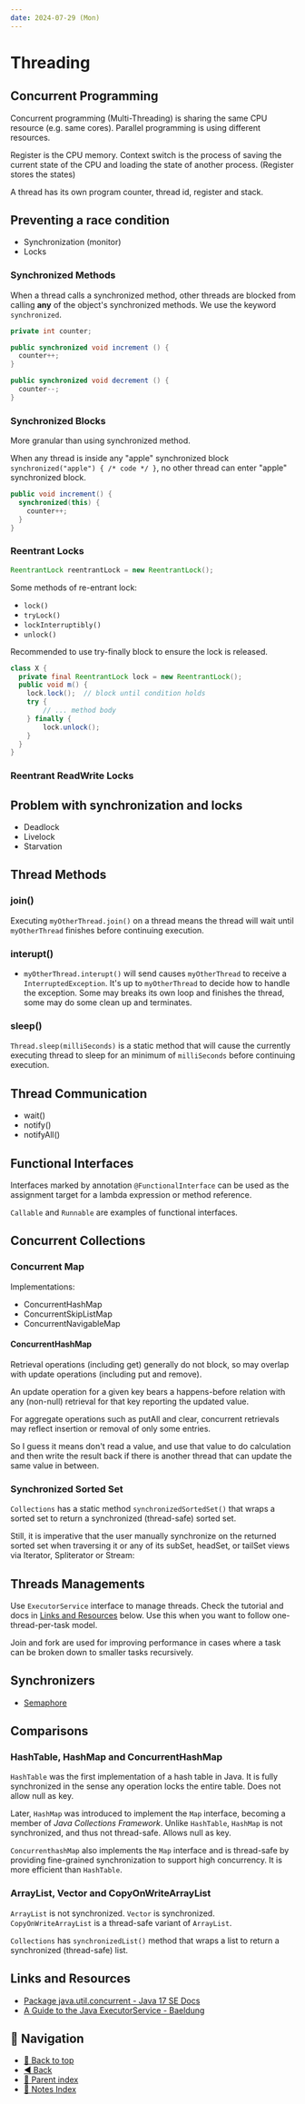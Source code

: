 ```yaml
---
date: 2024-07-29 (Mon)
---
```


# Threading

## Concurrent Programming

Concurrent programming (Multi-Threading) is sharing the same CPU resource (e.g.
same cores). Parallel programming is using different resources.

Register is the CPU memory. Context switch is the process of saving the current
state of the CPU and loading the state of another process. (Register stores the
states)

A thread has its own program counter, thread id, register and stack.

## Preventing a race condition

- Synchronization (monitor)
- Locks

### Synchronized Methods

When a thread calls a synchronized method, other threads are blocked from
calling **any** of the object's synchronized methods. We use the keyword
`synchronized`.

```java
private int counter;

public synchronized void increment () {
  counter++;
}

public synchronized void decrement () {
  counter--;
}
```

### Synchronized Blocks

More granular than using synchronized method.

When any thread is inside any "apple" synchronized block
`synchronized("apple") { /* code */ }`, no other thread can enter "apple"
synchronized block.

```java
public void increment() {
  synchronized(this) {
    counter++;
  }
}
```

### Reentrant Locks

```java
ReentrantLock reentrantLock = new ReentrantLock();
```

Some methods of re-entrant lock:

- `lock()`
- `tryLock()`
- `lockInterruptibly()`
- `unlock()`

Recommended to use try-finally block to ensure the lock is released.

```java
class X {
  private final ReentrantLock lock = new ReentrantLock();
  public void m() {
    lock.lock();  // block until condition holds
    try {
        // ... method body
    } finally {
        lock.unlock();
    }
  }
}
```

### Reentrant ReadWrite Locks

## Problem with synchronization and locks

- Deadlock
- Livelock
- Starvation

## Thread Methods

### join()

Executing `myOtherThread.join()` on a thread means the thread will wait until
`myOtherThread` finishes before continuing execution.

### interupt()

- `myOtherThread.interupt()` will send causes `myOtherThread` to receive a
  `InterruptedException`. It's up to `myOtherThread` to decide how to handle the
  exception. Some may breaks its own loop and finishes the thread, some may do
  some clean up and terminates.

### sleep()

`Thread.sleep(milliSeconds)` is a static method that will cause the currently
executing thread to sleep for an minimum of `milliSeconds` before continuing
execution.

## Thread Communication

- wait()
- notify()
- notifyAll()

## Functional Interfaces

Interfaces marked by annotation `@FunctionalInterface` can be used as the
assignment target for a lambda expression or method reference.

`Callable` and `Runnable` are examples of functional interfaces.

## Concurrent Collections

### Concurrent Map

Implementations:

- ConcurrentHashMap
- ConcurrentSkipListMap
- ConcurrentNavigableMap

#### ConcurrentHashMap

Retrieval operations (including get) generally do not block, so may overlap with
update operations (including put and remove).

An update operation for a given key bears a happens-before relation with any
(non-null) retrieval for that key reporting the updated value.

For aggregate operations such as putAll and clear, concurrent retrievals may
reflect insertion or removal of only some entries.

So I guess it means don't read a value, and use that value to do calculation and
then write the result back if there is another thread that can update the same
value in between.

### Synchronized Sorted Set

`Collections` has a static method `synchronizedSortedSet()` that wraps a sorted
set to return a synchronized (thread-safe) sorted set.

Still, it is imperative that the user manually synchronize on the returned
sorted set when traversing it or any of its subSet, headSet, or tailSet views
via Iterator, Spliterator or Stream:

## Threads Managements

Use `ExecutorService` interface to manage threads. Check the tutorial and docs
in [Links and Resources](#links-and-resources) below. Use this when you want to
follow one-thread-per-task model.

Join and fork are used for improving performance in cases where a task can be
broken down to smaller tasks recursively.

## Synchronizers

- [Semaphore](https://docs.oracle.com/en/java/javase/17/docs/api/java.base/java/util/concurrent/Semaphore.html)

## Comparisons

### HashTable, HashMap and ConcurrentHashMap

`HashTable` was the first implementation of a hash table in Java. It is fully
synchronized in the sense any operation locks the entire table. Does not allow
null as key.

Later, `HashMap` was introduced to implement the `Map` interface, becoming a
member of _Java Collections Framework_. Unlike `HashTable`, `HashMap` is not
synchronized, and thus not thread-safe. Allows null as key.

`ConcurrenthashMap` also implements the `Map` interface and is thread-safe by
providing fine-grained synchronization to support high concurrency. It is more
efficient than `HashTable`.

### ArrayList, Vector and CopyOnWriteArrayList

`ArrayList` is not synchronized. `Vector` is synchronized.
`CopyOnWriteArrayList` is a thread-safe variant of `ArrayList`.

`Collections` has `synchronizedList()` method that wraps a list to return a
synchronized (thread-safe) list.

## Links and Resources

- [Package java.util.concurrent - Java 17 SE Docs](https://docs.oracle.com/en/java/javase/17/docs/api/java.base/java/util/concurrent/package-summary.html)
- [A Guide to the Java ExecutorService - Baeldung](https://www.baeldung.com/java-executor-service-tutorial)

## 🧭 Navigation

- [🔼 Back to top](#threading)
- [◀️ Back](index.md)
- [🔖 Parent index](index.md)
- [📑 Notes Index](../../index.md)
